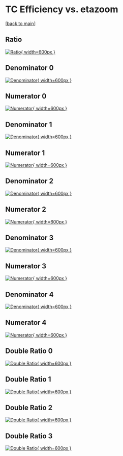 # TC Efficiency vs. etazoom

[[back to main](./)]



## Ratio

[![Ratio](../mtv/var/TC_vtr_11_0_eff_etazoom.png){ width=600px }](../mtv/var/TC_vtr_11_0_eff_etazoom.pdf)

## Denominator 0

[![Denominator](../mtv/den/TC_vtr_11_0_eff_etazoom_den0.png){ width=600px }](../mtv/den/TC_vtr_11_0_eff_etazoom_den0.pdf)

## Numerator 0

[![Numerator](../mtv/num/TC_vtr_11_0_eff_etazoom_num0.png){ width=600px }](../mtv/num/TC_vtr_11_0_eff_etazoom_num0.pdf)

## Denominator 1

[![Denominator](../mtv/den/TC_vtr_11_0_eff_etazoom_den1.png){ width=600px }](../mtv/den/TC_vtr_11_0_eff_etazoom_den1.pdf)

## Numerator 1

[![Numerator](../mtv/num/TC_vtr_11_0_eff_etazoom_num1.png){ width=600px }](../mtv/num/TC_vtr_11_0_eff_etazoom_num1.pdf)

## Denominator 2

[![Denominator](../mtv/den/TC_vtr_11_0_eff_etazoom_den2.png){ width=600px }](../mtv/den/TC_vtr_11_0_eff_etazoom_den2.pdf)

## Numerator 2

[![Numerator](../mtv/num/TC_vtr_11_0_eff_etazoom_num2.png){ width=600px }](../mtv/num/TC_vtr_11_0_eff_etazoom_num2.pdf)

## Denominator 3

[![Denominator](../mtv/den/TC_vtr_11_0_eff_etazoom_den3.png){ width=600px }](../mtv/den/TC_vtr_11_0_eff_etazoom_den3.pdf)

## Numerator 3

[![Numerator](../mtv/num/TC_vtr_11_0_eff_etazoom_num3.png){ width=600px }](../mtv/num/TC_vtr_11_0_eff_etazoom_num3.pdf)

## Denominator 4

[![Denominator](../mtv/den/TC_vtr_11_0_eff_etazoom_den4.png){ width=600px }](../mtv/den/TC_vtr_11_0_eff_etazoom_den4.pdf)

## Numerator 4

[![Numerator](../mtv/num/TC_vtr_11_0_eff_etazoom_num4.png){ width=600px }](../mtv/num/TC_vtr_11_0_eff_etazoom_num4.pdf)

## Double Ratio 0

[![Double Ratio](../mtv/ratio/TC_vtr_11_0_eff_etazoom_ratio0.png){ width=600px }](../mtv/ratio/TC_vtr_11_0_eff_etazoom_ratio0.pdf)

## Double Ratio 1

[![Double Ratio](../mtv/ratio/TC_vtr_11_0_eff_etazoom_ratio1.png){ width=600px }](../mtv/ratio/TC_vtr_11_0_eff_etazoom_ratio1.pdf)

## Double Ratio 2

[![Double Ratio](../mtv/ratio/TC_vtr_11_0_eff_etazoom_ratio2.png){ width=600px }](../mtv/ratio/TC_vtr_11_0_eff_etazoom_ratio2.pdf)

## Double Ratio 3

[![Double Ratio](../mtv/ratio/TC_vtr_11_0_eff_etazoom_ratio3.png){ width=600px }](../mtv/ratio/TC_vtr_11_0_eff_etazoom_ratio3.pdf)

